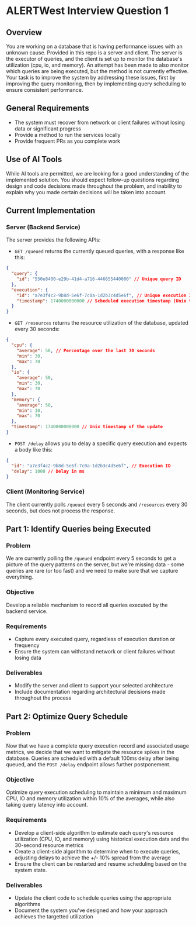 # ALERTWest Interview Question 1

## Overview

You are working on a database that is having performance issues with an unknown cause. Provided in this repo is a server and client. The server is the executor of queries, and the client is set up to monitor the database's utilization (cpu, io, and memory). An attempt has been made to also monitor which queries are being executed, but the method is not currently effective. Your task is to improve the system by addressing these issues, first by improving the query monitoring, then by implementing query scheduling to ensure consistent performance.

## General Requirements

- The system must recover from network or client failures without losing data or significant progress
- Provide a method to run the services locally
- Provide frequent PRs as you complete work

## Use of AI Tools

While AI tools are permitted, we are looking for a good understanding of the implemented solution. You should expect follow-up questions regarding design and code decisions made throughout the problem, and inability to explain why you made certain decisions will be taken into account.

## Current Implementation

### Server (Backend Service)

The server provides the following APIs:

- `GET /queued` returns the currently queued queries, with a response like this:

```json
{
  "query": {
    "id": "550e8400-e29b-41d4-a716-446655440000" // Unique query ID
  },
  "execution": {
    "id": "a7e3f4c2-9b8d-5e6f-7c0a-1d2b3c4d5e6f", // Unique execution ID
    "timestamp": 1740000000000 // Scheduled execution timestamp (Unix time ms)
  }
}
```

- `GET /resources` returns the resource utilization of the database, updated every 30 seconds:

```json
{
  "cpu": {
    "average": 50, // Percentage over the last 30 seconds
    "min": 30,
    "max": 70
  },
  "io": {
    "average": 50,
    "min": 30,
    "max": 70
  },
  "memory": {
    "average": 50,
    "min": 30,
    "max": 70
  },
  "timestamp": 1740000000000 // Unix timestamp of the update
}
```

- `POST /delay` allows you to delay a specific query execution and expects a body like this:

```json
{
  "id": "a7e3f4c2-9b8d-5e6f-7c0a-1d2b3c4d5e6f", // Execution ID
  "delay": 1000 // Delay in ms
}
```

### Client (Monitoring Service)

The client currently polls `/queued` every 5 seconds and `/resources` every 30 seconds, but does not process the response.

## Part 1: Identify Queries being Executed

### Problem

We are currently polling the `/queued` endpoint every 5 seconds to get a picture of the query patterns on the server, but we're missing data - some queries are rare (or too fast) and we need to make sure that we capture everything.

### Objective

Develop a reliable mechanism to record all queries executed by the backend service.

### Requirements

- Capture every executed query, regardless of execution duration or frequency
- Ensure the system can withstand network or client failures without losing data

### Deliverables

- Modify the server and client to support your selected architecture
- Include documentation regarding architectural decisions made throughout the process

## Part 2: Optimize Query Schedule

### Problem

Now that we have a complete query execution record and associated usage metrics, we decide that we want to mitigate the resource spikes in the database. Queries are scheduled with a default 100ms delay after being queued, and the `POST /delay` endpoint allows further postponement.

### Objective

Optimize query execution scheduling to maintain a minimum and maximum CPU, IO and memory utilization within 10% of the averages, while also taking query latency into account.

### Requirements

- Develop a client-side algorithm to estimate each query's resource utilization (CPU, IO, and memory) using historical execution data and the 30-second resource metrics
- Create a client-side algorithm to determine when to execute queries, adjusting delays to achieve the +/- 10% spread from the average
- Ensure the client can be restarted and resume scheduling based on the system state.

### Deliverables

- Update the client code to schedule queries using the appropriate algorithms
- Document the system you've designed and how your approach achieves the targetted utilization
